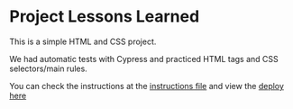 # Project Lessons Learned

This is a simple HTML and CSS project.

We had automatic tests with Cypress and practiced HTML tags and CSS selectors/main rules.

You can check the instructions at the [instructions file](INSTRUCTIONS.md) and view the [deploy here](https://heyset.github.io/sd011-project-lessons-learned/)
